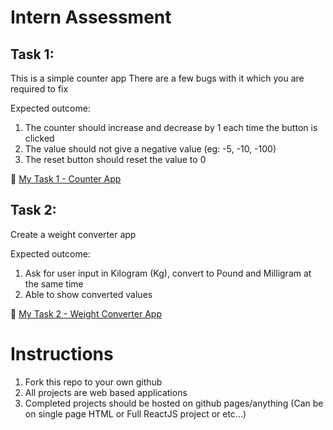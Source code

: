 # Intern Assessment

## Task 1:

This is a simple counter app
There are a few bugs with it which you are required to fix

Expected outcome:

1. The counter should increase and decrease by 1 each time the button is clicked
2. The value should not give a negative value (eg: -5, -10, -100)
3. The reset button should reset the value to 0

:triangular_flag_on_post: [ My Task 1 - Counter App ](https://cheongyien.github.io/dx-intern-assessment/)

## Task 2:

Create a weight converter app

Expected outcome:

1. Ask for user input in Kilogram (Kg), convert to Pound and Milligram at the same time
2. Able to show converted values

:triangular_flag_on_post: [ My Task 2 - Weight Converter App ](https://cheongyien.github.io/dx-intern-assessment/task2.html)

# Instructions

1. Fork this repo to your own github
2. All projects are web based applications
3. Completed projects should be hosted on github pages/anything (Can be on single page HTML or Full ReactJS project or etc...)
